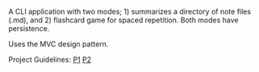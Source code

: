 A CLI application with two modes; 1) summarizes a directory of note files (.md), and 2) flashcard game for spaced repetition. Both modes have persistence.

Uses the MVC design pattern. 

Project Guidelines:
[P1]([url](https://markefontenot.notion.site/PA-01-Summarize-This-c8275591b4eb43df9f56dbae881f2423))
[P2]([url](https://markefontenot.notion.site/PA-02-Summarize-This-Anki-Lite-b55e0fc269824a1e8e31b25bea0aa0cb)https://markefontenot.notion.site/PA-02-Summarize-This-Anki-Lite-b55e0fc269824a1e8e31b25bea0aa0cb)
